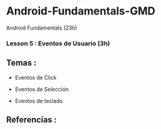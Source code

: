 # Android-Fundamentals-GMD
Android Fundamentals (23h)

### Lesson 5 : Eventos de Usuario (3h)

## Temas :

- Eventos de Click

- Eventos de Selección

- Eventos de teclado

## Referencias :


